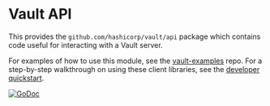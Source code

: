 Vault API
=================

This provides the `github.com/hashicorp/vault/api` package which contains code useful for interacting with a Vault server.

For examples of how to use this module, see the [vault-examples](https://github.com/hashicorp/vault-examples) repo.
For a step-by-step walkthrough on using these client libraries, see the [developer quickstart](https://developer.hashicorp.com/vault/docs/get-started/developer-qs).

[![GoDoc](https://godoc.org/github.com/hashicorp/vault/api?status.png)](https://godoc.org/github.com/hashicorp/vault/api)